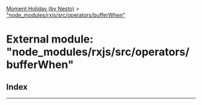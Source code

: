 [Moment Holiday (by Nesto)](../README.md) > ["node_modules/rxjs/src/operators/bufferWhen"](../modules/_node_modules_rxjs_src_operators_bufferwhen_.md)

# External module: "node_modules/rxjs/src/operators/bufferWhen"

## Index

---

